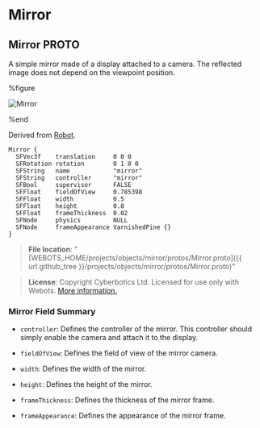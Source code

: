 # Mirror

## Mirror PROTO

A simple mirror made of a display attached to a camera.
The reflected image does not depend on the viewpoint position.

%figure

![Mirror](images/objects/mirror/Mirror/model.png)

%end

Derived from [Robot](../reference/robot.md).

```
Mirror {
  SFVec3f    translation     0 0 0
  SFRotation rotation        0 1 0 0
  SFString   name            "mirror"
  SFString   controller      "mirror"
  SFBool     supervisor      FALSE
  SFFloat    fieldOfView     0.785398
  SFFloat    width           0.5
  SFFloat    height          0.8
  SFFloat    frameThickness  0.02
  SFNode     physics         NULL
  SFNode     frameAppearance VarnishedPine {}
}
```

> **File location**: "[WEBOTS\_HOME/projects/objects/mirror/protos/Mirror.proto]({{ url.github_tree }}/projects/objects/mirror/protos/Mirror.proto)"

> **License**: Copyright Cyberbotics Ltd. Licensed for use only with Webots.
[More information.](https://cyberbotics.com/webots_assets_license)

### Mirror Field Summary

- `controller`: Defines the controller of the mirror. This controller should simply enable the camera and attach it to the display.

- `fieldOfView`: Defines the field of view of the mirror camera.

- `width`: Defines the width of the mirror.

- `height`: Defines the height of the mirror.

- `frameThickness`: Defines the thickness of the mirror frame.

- `frameAppearance`: Defines the appearance of the mirror frame.


